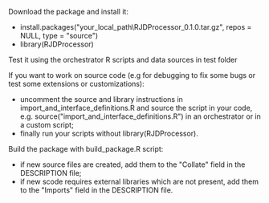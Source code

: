 Download the package and install it:
  * install.packages("your_local_path\\RJDProcessor_0.1.0.tar.gz", repos = NULL, type = "source")
  * library(RJDProcessor)

Test it using the orchestrator R scripts and data sources in test folder

If you want to work on source code (e.g for debugging to fix some bugs or test some extensions or customizations):
  * uncomment the source and library instructions in import_and_interface_definitions.R and source the script in your code, e.g. source("import_and_interface_definitions.R") in an orchestrator or in a custom script; 
  * finally run your scripts without library(RJDProcessor).

Build the package with build_package.R script:
  * if new source files are created, add them to the "Collate" field in the DESCRIPTION file;
  * if new scode requires external libraries which are not present, add them to the "Imports" field in the DESCRIPTION file.

